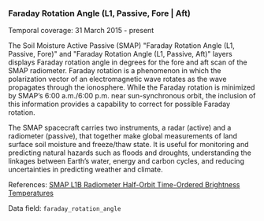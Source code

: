 ### Faraday Rotation Angle (L1, Passive, Fore | Aft)
Temporal coverage: 31 March 2015 - present

The Soil Moisture Active Passive (SMAP) "Faraday Rotation Angle (L1, Passive, Fore)"  and "Faraday Rotation Angle (L1, Passive, Aft)" layers displays Faraday rotation angle in degrees for the fore and aft scan of the SMAP radiometer. Faraday rotation is a phenomenon in which the polarization vector of an electromagnetic wave rotates as the wave propagates through the ionosphere. While the Faraday rotation is minimized by SMAP’s 6:00 a.m./6:00 p.m. near sun-synchronous orbit, the inclusion of this information provides a capability to correct for possible Faraday rotation.  

The SMAP spacecraft carries two instruments, a radar (active) and a radiometer (passive), that together make global measurements of land surface soil moisture and freeze/thaw state. It is useful for monitoring and predicting natural hazards such as floods and droughts, understanding the linkages between Earth’s water, energy and carbon cycles, and reducing uncertainties in predicting weather and climate.

References: [SMAP L1B Radiometer Half-Orbit Time-Ordered Brightness Temperatures](https://nsidc.org/data/spl1btb/)

Data field: `faraday_rotation_angle`
